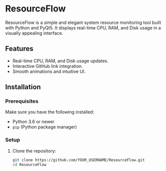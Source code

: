 # ResourceFlow

ResourceFlow is a simple and elegant system resource monitoring tool built with Python and PyQt5. It displays real-time CPU, RAM, and Disk usage in a visually appealing interface.

## Features
- Real-time CPU, RAM, and Disk usage updates.
- Interactive GitHub link integration.
- Smooth animations and intuitive UI.

## Installation

### Prerequisites
Make sure you have the following installed:
- Python 3.6 or newer
- `pip` (Python package manager)

### Setup

1. Clone the repository:
   ```bash
   git clone https://github.com/YOUR_USERNAME/ResourceFlow.git
   cd ResourceFlow
